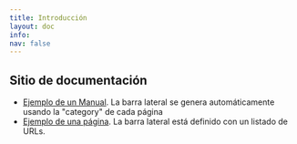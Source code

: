 ```yaml
---
title: Introducción
layout: doc
info:
nav: false
---
```


## Sitio de documentación

- [Ejemplo de un Manual](/docs). La barra lateral se genera automáticamente usando la "category" de cada página
- [Ejemplo de una página](/test). La barra lateral está definido con un listado de URLs.
